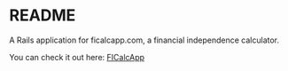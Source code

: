 # README

A Rails application for ficalcapp.com, a financial independence calculator.

You can check it out here: [FICalcApp](https://ficalc-app.heroukuapp.com/)
